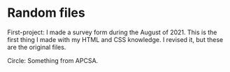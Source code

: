 # Random files

First-project: I made a survey form during the August of 2021. This is the first thing I made with my HTML and CSS knowledge. I revised it, but these are the original files.

Circle: Something from APCSA.
